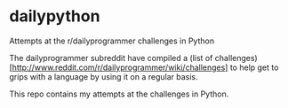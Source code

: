 # dailypython
Attempts at the r/dailyprogrammer challenges in Python

The dailyprogrammer subreddit have compiled a (list of challenges)[http://www.reddit.com/r/dailyprogrammer/wiki/challenges] to help get to grips with a language by using it on a regular basis.

This repo contains my attempts at the challenges in Python.
